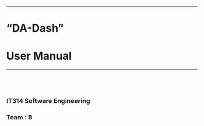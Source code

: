 <br/>

---

# “DA-Dash”
# User Manual 
---
<br/><br/>                                                                                                                                                         
                                                                
###  IT314 Software Engineering

                                  
### Team : 8






